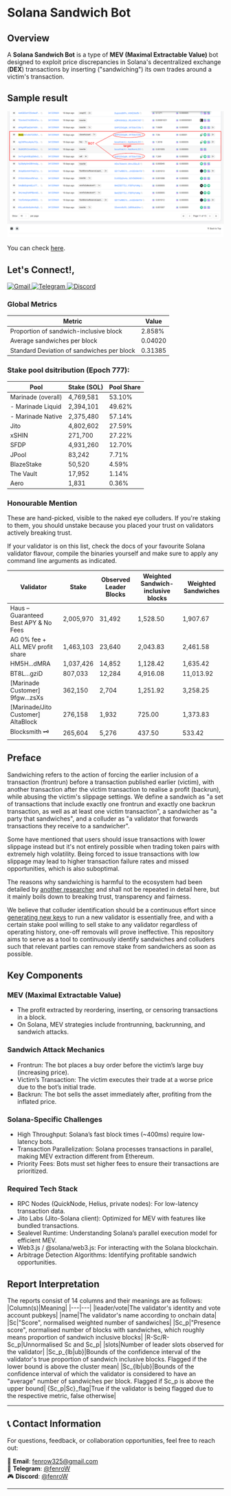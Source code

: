 # Solana Sandwich Bot

## Overview

A **Solana Sandwich Bot** is a type of **MEV (Maximal Extractable Value)** bot designed to exploit price discrepancies in Solana's decentralized exchange (**DEX**) transactions by inserting ("sandwiching") its own trades around a victim's transaction.

## Sample result

![Result](./extra/1.png)

You can check <a href="https://solscan.io/block/341339669" target="_blank">here</a>.

## Let's Connect!,

<a href="mailto:fenrow325@gmail.com" target="_blank">
  <img src="https://img.shields.io/badge/Gmail-D14836?style=for-the-badge&logo=gmail&logoColor=white" alt="Gmail">
</a>
<a href="https://t.me/fenrow" target="_blank">
  <img src="https://img.shields.io/badge/Telegram-2CA5E0?style=for-the-badge&logo=telegram&logoColor=white" alt="Telegram">
</a>
<a href="https://discord.com/users/fenrow_325" target="_blank">
  <img src="https://img.shields.io/badge/Discord-5865F2?style=for-the-badge&logo=discord&logoColor=white" alt="Discord">
</a>

### Global Metrics
|Metric|Value|
|---|---|
|Proportion of sandwich-inclusive block|2.858%|
|Average sandwiches per block|0.04020|
|Standard Deviation of sandwiches per block|0.31385|


### Stake pool dsitribution (Epoch 777):
|Pool|Stake (SOL)|Pool Share|
|---|---|---|
|Marinade (overall)|4,769,581|53.10%|
| - Marinade Liquid|2,394,101|49.62%|
| - Marinade Native|2,375,480|57.14%|
|Jito|4,802,602|27.59%|
|xSHIN|271,700|27.22%|
|SFDP|4,931,260|12.70%|
|JPool|83,242|7.71%|
|BlazeStake|50,520|4.59%|
|The Vault|17,952|1.14%|
|Aero|1,831|0.36%|

### Honourable Mention
These are hand-picked, visible to the naked eye colluders. If you're staking to them, you should unstake because you placed your trust on validators actively breaking trust.

If your validator is on this list, check the docs of your favourite Solana validator flavour, compile the binaries yourself and make sure to apply any command line arguments as indicated.

|Validator|Stake|Observed Leader Blocks|Weighted Sandwich-inclusive blocks|Weighted Sandwiches|
|---|---|---|---|---|
|Haus – Guaranteed Best APY & No Fees|2,005,970|31,492|1,528.50|1,907.67|
|AG 0% fee + ALL MEV profit share|1,463,103|23,640|2,043.83|2,461.58|
|HM5H...dMRA|1,037,426|14,852|1,128.42|1,635.42|
|BT8L...gziD|807,033|12,284|4,916.08|11,013.92|
|[Marinade Customer] 9fgw...zsXs|362,150|2,704|1,251.92|3,258.25|
|[Marinade/Jito Customer] AltaBlock|276,158|1,932|725.00|1,373.83|
|Blocksmith 🗝️|265,604|5,276|437.50|533.42|

## Preface
Sandwiching refers to the action of forcing the earlier inclusion of a transaction (frontrun) before a transaction published earlier (victim), with another transaction after the victim transaction to realise a profit (backrun), while abusing the victim's slippage settings. We define a sandwich as "a set of transactions that include exactly one frontrun and exactly one backrun transaction, as well as at least one victim transaction", a sandwicher as "a party that sandwiches", and a colluder as "a validator that forwards transactions they receive to a sandwicher".

Some have mentioned that users should issue transactions with lower slippage instead but it's not entirely possible when trading token pairs with extremely high volatility. Being forced to issue transactions with low slippage may lead to higher transaction failure rates and missed opportunities, which is also suboptimal.

The reasons why sandwiching is harmful to the ecosystem had been detailed by [another researcher](https://github.com/a-guard/malicious-validators/blob/main/README.md#why-are-sandwich-attacks-harmful) and shall not be repeated in detail here, but it mainly boils down to breaking trust, transparency and fairness.

We believe that colluder identification should be a continuous effort since [generating new keys](https://docs.anza.xyz/cli/wallets/file-system) to run a new validator is essentially free, and with a certain stake pool willing to sell stake to any validator regardless of operating history, one-off removals will prove ineffective. This repository aims to serve as a tool to continuously identify sandwiches and colluders such that relevant parties can remove stake from sandwichers as soon as possible.

## Key Components

### MEV (Maximal Extractable Value)

- The profit extracted by reordering, inserting, or censoring transactions in a block.
- On Solana, MEV strategies include frontrunning, backrunning, and sandwich attacks.

### Sandwich Attack Mechanics

- Frontrun: The bot places a buy order before the victim’s large buy (increasing price).
- Victim’s Transaction: The victim executes their trade at a worse price due to the bot’s initial trade.
- Backrun: The bot sells the asset immediately after, profiting from the inflated price.

### Solana-Specific Challenges

- High Throughput: Solana’s fast block times (~400ms) require low-latency bots.
- Transaction Parallelization: Solana processes transactions in parallel, making MEV extraction different from Ethereum.
- Priority Fees: Bots must set higher fees to ensure their transactions are prioritized.

### Required Tech Stack

- RPC Nodes (QuickNode, Helius, private nodes): For low-latency transaction data.
- Jito Labs (Jito-Solana client): Optimized for MEV with features like bundled transactions.
- Sealevel Runtime: Understanding Solana’s parallel execution model for efficient MEV.
- Web3.js / @solana/web3.js: For interacting with the Solana blockchain.
- Arbitrage Detection Algorithms: Identifying profitable sandwich opportunities.

## Report Interpretation
The reports consist of 14 columns and their meanings are as follows:
|Column(s)|Meaning|
|---|---|
|leader/vote|The validator's identity and vote account pubkeys|
|name|The validator's name according to onchain data|
|Sc|"Score", normalised weighted number of sandwiches|
|Sc_p|"Presence score", normalised number of blocks with sandwiches, which roughly means proportion of sandwich inclusive blocks|
|R-Sc/R-Sc_p|Unnormalised Sc and Sc_p|
|slots|Number of leader slots observed for the validator|
|Sc_p_{lb\|ub}|Bounds of the confidence interval of the validator's true proportion of sandwich inclusive blocks. Flagged if the lower bound is above the cluster mean|
|Sc_{lb\|ub}|Bounds of the confidence interval of which the validator is considered to have an "average" number of sandwiches per block. Flagged if Sc_p is above the upper bound|
{Sc_p\|Sc}_flag|True if the validator is being flagged due to the respective metric, false otherwise|

---

## 📞 Contact Information
For questions, feedback, or collaboration opportunities, feel free to reach out:

<div align="left">

📧 **Email**: [fenrow325@gmail.com](mailto:fenrow325@gmail.com)  
📱 **Telegram**: [@fenroW](https://t.me/fenrow)  
🎮 **Discord**: [@fenroW](https://discord.com/users/fenrow_325)  

</div>

---